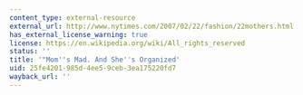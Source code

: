 ```yaml
---
content_type: external-resource
external_url: http://www.nytimes.com/2007/02/22/fashion/22mothers.html
has_external_license_warning: true
license: https://en.wikipedia.org/wiki/All_rights_reserved
status: ''
title: '"Mom''s Mad. And She''s Organized'
uid: 25fe4201-985d-4ee5-9ceb-3ea175220fd7
wayback_url: ''
---
```

